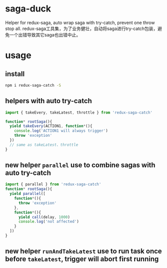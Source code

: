 # saga-duck
Helper for redux-saga, auto wrap saga with try-catch, prevent one throw stop all.
redux-saga工具集，为了业务健壮，自动将saga进行try-catch包装，避免一个出错导致其它saga也出错中止。

# usage
## install
```sh
npm i redux-saga-catch -S
```

## helpers with auto try-catch
```js
import { takeEvery, takeLatest, throttle } from 'redux-saga-catch'

function* rootSaga(){
  yield takeEvery(ACTION1, function*(){
    console.log('ACTION1 will always trigger')
    throw 'exception'
  })
  // same as takeLatest、throttle
}
```

## new helper `parallel` use to combine sagas with auto try-catch
```js
import { parallel } from 'redux-saga-catch'
function* rootSaga(){
  yield parallel([
    function*(){
      throw 'exception'
    },
    function*(){
      yield call(delay, 1000)
      console.log('not affected')
    }
  ])
}
```

## new helper `runAndTakeLatest` use to run task once before `takeLatest`, trigger will abort first running
